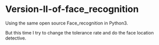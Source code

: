# Version-II-of-face_recognition

Using the same open source Face_recognition in Python3. 

But this time I try to change the tolerance rate and do the face location detective.  
